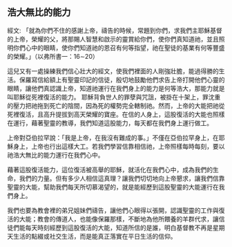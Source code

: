 ## 浩大無比的能力 ##

經文: 「就為你們不住的感謝上帝，禱告的時候，常題到你們，求我們主耶穌基督的上帝，榮耀的父，將那賜人智慧和啟示的靈賞給你們，使你們真知道祂，並且照明你們心中的眼睛，使你們知道祂的恩召有何等指望，祂在聖徒的基業有何等豐盛的榮耀。」（以弗所書一：16∼20）



這兒又有一處操練我們信心壯大的經文，使我們裡面的人剛強壯膽，能過得勝的生活。保羅寫信給額上有聖靈印記的信徒，殷切地鼓勵他們求告上帝打開他們心靈的眼睛，讓他們真認識上帝，知道祂運行在我們身上的能力是何等浩大，那能力就是叫耶穌從死裡復活的能力。 耶穌背負世人的罪孽與咒詛，被掛在十架上，罪沈重的壓力把祂拖到死亡的陰間，因為死的權勢完全轄制祂。然而，上帝的大能把祂從死裡復活，且高升提拔到高天榮耀的寶座。在信的人身上，這股復活的大能也照樣在運行，藉著聖靈的教導，我們知道這股能力，每天都在我們身上運行做工。

上帝對亞伯拉罕說：「我是上帝，在我沒有難成的事。」不僅在亞伯拉罕身上，在耶穌身上，上帝也行出這樣大工。若我們學習信靠相信祂，上帝照樣每時每刻，要以祂浩大無比的能力運行在我們心中。

藉著這股復活能力，這位復活被高舉的耶穌，就活化在我們心中，成為我們的生命，我們的力量。但有多少人相信這真理？讓我們切切地向上帝懇求，讓我們信靠聖靈的大能，幫助我們每天所切慕渴望的，就是能經歷到這股聖靈的大能運行在我們身上。

我們也要為教會裡的弟兄姐妹們禱告，讓他們心眼得以張開，認識聖靈的工作與復活的大能；教會的傳道人，也能像保羅那樣，不斷地為他所餵養的羊群代求，讓信徒們能每天時刻經歷到這股復活的大能，知道所信的是誰，明白基督教不再是星期天生活的點綴或社交生活，而是能真正落實在平日生活的信仰。